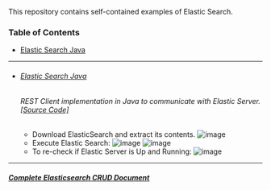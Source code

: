 This repository contains self-contained examples of Elastic Search.
### Table of Contents
  - <a href='#elastic-search-java'>Elastic Search Java</a> 

<hr>


- ###### [Elastic Search Java](https://github.com/rahulvaish/ElasticSearch/tree/ElasticSearchJava) 
   ###### REST Client implementation in Java to communicate with Elastic Server. [[Source Code]](https://github.com/rahulvaish/ElasticSearch/tree/ElasticSearchJava) 
  -  Download ElasticSearch and extract its contents.
  ![image](https://user-images.githubusercontent.com/689226/49922686-74744200-fed7-11e8-9ee0-408d4dc22e0f.png)
  - Execute Elastic Search:
  ![image](https://user-images.githubusercontent.com/689226/49922750-9e2d6900-fed7-11e8-9e8d-57fe2babaf4a.png)
  ![image](https://user-images.githubusercontent.com/689226/49922805-c7e69000-fed7-11e8-8325-91984876fc72.png)
  - To re-check if Elastic Server is Up and Running:
  ![image](https://user-images.githubusercontent.com/689226/49922807-c9b05380-fed7-11e8-943e-7ab4cf339a36.png)

<hr>

##### [Complete Elasticsearch CRUD Document](https://github.com/rahulvaish/ReferenceDocuments/tree/master/UnderstandingElasticsearch)


